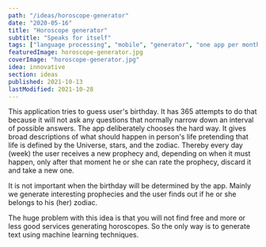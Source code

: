 ```yaml
---
path: "/ideas/horoscope-generator"
date: "2020-05-16"
title: "Horoscope generator"
subtitle: "Speaks for itself"
tags: ["language processing", "mobile", "generator", "one app per month"]
featuredImage: horoscope-generator.jpg
coverImage: "horoscope-generator.jpg"
idea: innovative
section: ideas
published: 2021-10-13
lastModified: 2021-10-28
---
```


This application tries to guess user's birthday. It has 365 attempts to do that because it will not ask any questions that normally narrow down an interval of possible answers. The app deliberately chooses the hard way. It gives broad descriptions of what should happen in person's life pretending that life is defined by the Universe, stars, and the zodiac. Thereby every day (week) the user receives a new prophecy and, depending on when it must happen, only after that moment he or she can rate the prophecy, discard it and take a new one.

It is not important when the birthday will be determined by the app. Mainly we generate interesting prophecies and the user finds out if he or she belongs to his (her) zodiac.

The huge problem with this idea is that you will not find free and more or less good services generating horoscopes. So the only way is to generate text using machine learning techniques.
